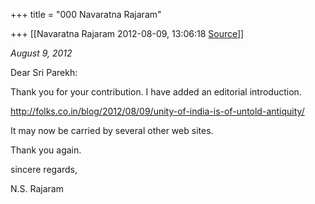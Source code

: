 +++
title = "000 Navaratna Rajaram"

+++
[[Navaratna Rajaram	2012-08-09, 13:06:18 [Source](https://groups.google.com/g/bvparishat/c/jL_d05g3jlA)]]



*August 9, 2012*



Dear Sri Parekh:



 Thank you for your contribution. I have added an editorial introduction.



<http://folks.co.in/blog/2012/08/09/unity-of-india-is-of-untold-antiquity/>



 It may now be carried by several other web sites.



 Thank you again.



sincere regards,

N.S. Rajaram

